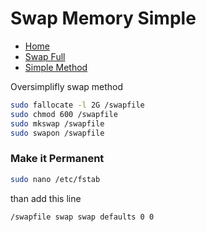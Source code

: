# Swap Memory Simple

- [Home](../README.md)
- [Swap Full](SwapMemory.md)
- [Simple Method](SimpleMethod.md)

Oversimplifly swap method

```sh
sudo fallocate -l 2G /swapfile
sudo chmod 600 /swapfile
sudo mkswap /swapfile
sudo swapon /swapfile
```

### Make it Permanent

```sh
sudo nano /etc/fstab
```

than add this line

```
/swapfile swap swap defaults 0 0
```